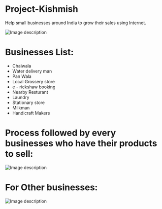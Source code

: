 # Project-Kishmish
Help small businesses around India to grow their sales using Internet.

![Image description](https://i.pinimg.com/564x/0b/c2/e6/0bc2e6ed322759aef423a3af98da5f03.jpg)

# Businesses List:

* Chaiwala
* Water delivery man
* Pan Wala
* Local Grossery store
* e - rickshaw booking
* Nearby Resturant
* Laundry
* Stationary store
* Milkman
* Handicraft Makers


# Process followed by every businesses who have their products to sell:

![Image description](https://i.pinimg.com/564x/f0/de/ec/f0deec8659fbcce21ddae482cf0cc2a9.jpg)


# For Other businesses:

![Image description](https://i.pinimg.com/564x/f5/e2/8d/f5e28d1fbe23ae37c73c517c2ec9c62f.jpg)

